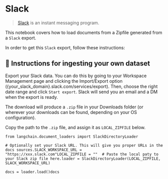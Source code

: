 Slack
=====

> [Slack](https://slack.com/) is an instant messaging program.

This notebook covers how to load documents from a Zipfile generated from a `Slack` export.

In order to get this `Slack` export, follow these instructions:

🧑 Instructions for ingesting your own dataset[​](#-instructions-for-ingesting-your-own-dataset "Direct link to 🧑 Instructions for ingesting your own dataset")
----------------------------------------------------------------------------------------------------------------------------------------------------------------

Export your Slack data. You can do this by going to your Workspace Management page and clicking the Import/Export option ({your\_slack\_domain}.slack.com/services/export). Then, choose the right date range and click `Start export`. Slack will send you an email and a DM when the export is ready.

The download will produce a `.zip` file in your Downloads folder (or wherever your downloads can be found, depending on your OS configuration).

Copy the path to the `.zip` file, and assign it as `LOCAL_ZIPFILE` below.

    from langchain.document_loaders import SlackDirectoryLoader

    # Optionally set your Slack URL. This will give you proper URLs in the docs sources.SLACK_WORKSPACE_URL = "https://xxx.slack.com"LOCAL_ZIPFILE = ""  # Paste the local paty to your Slack zip file here.loader = SlackDirectoryLoader(LOCAL_ZIPFILE, SLACK_WORKSPACE_URL)

    docs = loader.load()docs